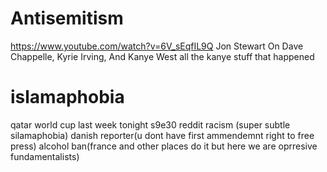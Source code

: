 # Antisemitism
https://www.youtube.com/watch?v=6V_sEqfIL9Q
Jon Stewart On Dave Chappelle, Kyrie Irving, And Kanye West
all the kanye stuff that happened

# islamaphobia
qatar world cup
last week tonight s9e30
reddit racism (super subtle silamaphobia)
danish reporter(u dont have first ammendemnt right to free press)
alcohol ban(france and other places do it but here we are oprresive fundamentalists)

